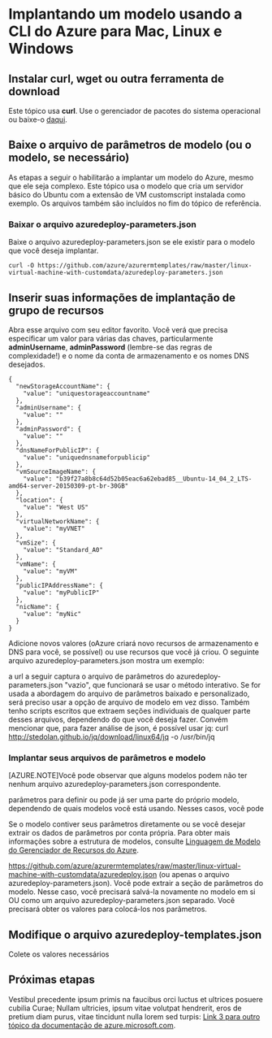 <properties
   pageTitle="Implantando um modelo usando a CLI do Azure para Mac, Linux e Windows | Microsoft Azure"
   description="Descreve as etapas básicas para implantar ou atualizar qualquer modelo."
   services="virtual-machines"
   documentationCenter=""
   authors="dlepow"
   manager="timlt"
   editor=""/>

<tags
   ms.service="virtual-machines"
   ms.devlang="na"
   ms.topic="article"
   ms.tgt_pltfrm="NA"
   ms.workload="infrastructure"
   ms.date="06/09/2015"
   ms.author="danlep"/>

# Implantando um modelo usando a CLI do Azure para Mac, Linux e Windows

## Instalar curl, wget ou outra ferramenta de download
Este tópico usa **curl**. Use o gerenciador de pacotes do sistema operacional ou baixe-o [daqui](http://curl.haxx.se/download.html).

## Baixe o arquivo de parâmetros de modelo (ou o modelo, se necessário)

As etapas a seguir o habilitarão a implantar um modelo do Azure, mesmo que ele seja complexo. Este tópico usa o modelo que cria um servidor básico do Ubuntu com a extensão de VM customscript instalada como exemplo. Os arquivos também são incluídos no fim do tópico de referência.

### Baixar o arquivo azuredeploy-parameters.json

Baixe o arquivo azuredeploy-parameters.json se ele existir para o modelo que você deseja implantar.

    curl -O https://github.com/azure/azurermtemplates/raw/master/linux-virtual-machine-with-customdata/azuredeploy-parameters.json

## Inserir suas informações de implantação de grupo de recursos

Abra esse arquivo com seu editor favorito. Você verá que precisa especificar um valor para várias das chaves, particularmente **adminUsername**, **adminPassword** (lembre-se das regras de complexidade!) e o nome da conta de armazenamento e os nomes DNS desejados.

    {
      "newStorageAccountName": {
        "value": "uniquestorageaccountname"
      },
      "adminUsername": {
        "value": ""
      },
      "adminPassword": {
        "value": ""
      },
      "dnsNameForPublicIP": {
        "value": "uniquednsnameforpublicip"
      },
      "vmSourceImageName": {
        "value": "b39f27a8b8c64d52b05eac6a62ebad85__Ubuntu-14_04_2_LTS-amd64-server-20150309-pt-br-30GB"
      },
      "location": {
        "value": "West US"
      },
      "virtualNetworkName": {
        "value": "myVNET"
      },
      "vmSize": {
        "value": "Standard_A0"
      },
      "vmName": {
        "value": "myVM"
      },
      "publicIPAddressName": {
        "value": "myPublicIP"
      },
      "nicName": {
        "value": "myNic"
      }
    }

Adicione novos valores (oAzure criará novo recursos de armazenamento e DNS para você, se possível) ou use recursos que você já criou. O seguinte arquivo azuredeploy-parameters.json mostra um exemplo:




a url a seguir captura o arquivo de parâmetros do azuredeploy-parameters.json "vazio", que funcionará se usar o método interativo. Se for usada a abordagem do arquivo de parâmetros baixado e personalizado, será preciso usar a opção de arquivo de modelo <template-file> em vez disso. Também tenho scripts escritos que extraem seções individuais de qualquer parte desses arquivos, dependendo do que você deseja fazer. Convém mencionar que, para fazer análise de json, é possível usar jq: curl http://stedolan.github.io/jq/download/linux64/jq -o /usr/bin/jq


### Implantar seus arquivos de parâmetros e modelo


[AZURE.NOTE]Você pode observar que alguns modelos podem não ter nenhum arquivo azuredeploy-parameters.json correspondente.

parâmetros para definir ou pode já ser uma parte do próprio modelo, dependendo de quais modelos você está usando. Nesses casos, você pode

Se o modelo contiver seus parâmetros diretamente ou se você desejar extrair os dados de parâmetros por conta própria. Para obter mais informações sobre a estrutura de modelos, consulte [Linguagem de Modelo do Gerenciador de Recursos do Azure](https://msdn.microsoft.com/library/azure/dn835138.aspx).


https://github.com/azure/azurermtemplates/raw/master/linux-virtual-machine-with-customdata/azuredeploy.json (ou apenas o arquivo azuredeploy-parameters.json). Você pode extrair a seção de parâmetros do modelo. Nesse caso, você precisará salvá-la novamente no modelo em si OU como um arquivo azuredeploy-parameters.json separado. Você precisará obter os valores para colocá-los nos parâmetros.

## Modifique o arquivo azuredeploy-templates.json

Colete os valores necessários

<!--Every topic should have next steps and links to the next logical set of content to keep the customer engaged-->
## Próximas etapas

Vestibul precedente ipsum primis na faucibus orci luctus et ultrices posuere cubilia Curae; Nullam ultricies, ipsum vitae volutpat hendrerit, eros de pretium diam purus, vitae tincidunt nulla lorem sed turpis: [Link 3 para outro tópico da documentação de azure.microsoft.com](../storage-whatis-account.md).

<!--Image references-->
[5]: ./media/markdown-template-for-new-articles/octocats.png
[6]: ./media/markdown-template-for-new-articles/pretty49.png
[7]: ./media/markdown-template-for-new-articles/channel-9.png
[8]: ./media/markdown-template-for-new-articles/copytemplate.png
 

<!---HONumber=62-->